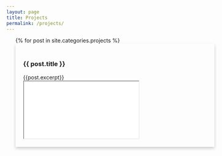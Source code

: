 ```yaml
---
layout: page
title: Projects
permalink: /projects/
---
```

<style type="text/css">
  .card {
    /* Add shadows to create the "card" effect */
    box-shadow: 0 4px 8px 0 rgba(0,0,0,0.2);
    transition: 0.3s;
    padding:20px;
    width:100%;
  }
  /* On mouse-over, add a deeper shadow */
  .card:hover {
    box-shadow: 0 8px 16px 0 rgba(0,0,0,0.2);
  }

  .card_excerpt{
    float:left;
    width: 50%;
  }
  
  .card_video{
  }
  

</style>


<ul>
  {% for post in site.categories.projects %}
      <div class="card">
           <h3><b> {{ post.title }} </b></h3>
           <div class="card_excerpt"> {{post.excerpt}} </div>
           <div class="card_video"> <iframe src="{{post.video}}"/> </div>
      </div>
  {% endfor %}
</ul>
